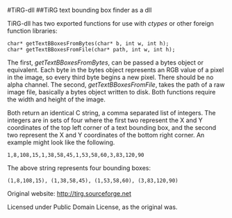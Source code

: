 #TiRG-dll
##TiRG text bounding box finder as a dll

TiRG-dll has two exported functions for use with _ctypes_ or other foreign function libraries:
```
char* getTextBBoxesFromBytes(char* b, int w, int h);
char* getTextBBoxesFromFile(char* path, int w, int h);
```
The first, _getTextBBoxesFromBytes_, can be passed a bytes object or equivalent. Each byte in the bytes object represents an RGB value of a pixel in the image, so every third byte begins a new pixel. There should be no alpha channel. The second, _getTextBBoxesFromFile_, takes the path of a raw image file, basically a bytes object written to disk. Both functions require the width and height of the image. 

Both return an identical C string, a comma separated list of integers. The integers are in sets of four where the first two represent the X and Y coordinates of the top left corner of a text bounding box, and the second two represent the X and Y coordinates of the bottom right corner. An example might look like the following.
```
1,8,108,15,1,38,58,45,1,53,58,60,3,83,120,90
```
The above string represents four bounding boxes:
```
(1,8,108,15), (1,38,58,45), (1,53,58,60), (3,83,120,90)
```


Original website: http://tirg.sourceforge.net

Licensed under Public Domain License, as the original was.
